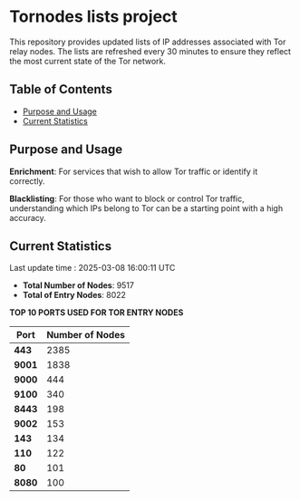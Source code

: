 # Tornodes lists project

This repository provides updated lists of IP addresses associated with Tor relay nodes. The lists are refreshed every 30 minutes to ensure they reflect the most current state of the Tor network.

## Table of Contents

- [Purpose and Usage](#purpose-and-usage)
- [Current Statistics](#current-statistics)


## Purpose and Usage

**Enrichment**: For services that wish to allow Tor traffic or identify it correctly.

**Blacklisting**: For those who want to block or control Tor traffic, understanding which IPs belong to Tor can be a starting point with a high accuracy.

## Current Statistics

Last update time : 2025-03-08 16:00:11 UTC

- **Total Number of Nodes**: 9517
- **Total of Entry Nodes**: 8022

**TOP 10 PORTS USED FOR TOR ENTRY NODES**

| **Port** | **Number of Nodes** |
|------|-----------------|
| **443**   | 2385  |
| **9001**   | 1838  |
| **9000**   | 444  |
| **9100**   | 340  |
| **8443**   | 198  |
| **9002**   | 153  |
| **143**   | 134  |
| **110**   | 122  |
| **80**   | 101  |
| **8080**   | 100  |


